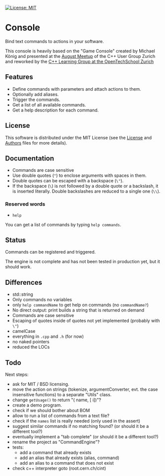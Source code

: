  [![License: MIT](https://img.shields.io/badge/License-MIT-yellow.svg)](https://opensource.org/licenses/MIT)

# Console

Bind text commands to actions in your software.

This console is heavily based on the "Game Console" created by Michael König and presented at the [August Meetup](https://www.meetup.com/Zurich-C-Meetup/events/233492659/) of the C++ User Group Zurich and reworked by the [C++ Learning Group at the OpenTechSchool Zurich](https://www.meetup.com/opentechschool-zurich/events/234084415/)

## Features

- Define commands with parameters and attach actions to them.
- Optionally add aliases.
- Trigger the commands.
- Get a list of all available commands.
- Get a help description for each command.

## License

This software is distributed under the MIT License (see the [License](LICENSE.md) and [Authors](AUTHORS.md) files for more details).

## Documentation

- Commands are case sensitive
- Use double quotes (`"`) to enclose arguments with spaces in them.
- Double quotes can be escaped with a backspace (`\"`).
- If the backspace (`\`) is not followed by a double quote or a backslash, it is inserted literally. Double backslashes are reduced to a single one (`\\`).

### Reserved words

- `help`

You can get a list of commands by typing `help commands`.

## Status

Commands can be registered and triggered.

The engine is not complete and has not been tested in production yet, but it should work.

## Differences

- std::string
- Only commands no variables
- only `help commandName` to get help on commands (no `commandName?`)
- No direct output: print builds a string that is returned on demand
- Commands are case sensitive
- Escaping of quotes inside of quotes not yet implemented (probably with `\"`)
- camelCase
- everything in `.cpp` and `.h` (for now)
- no naked pointers
- reduced the LOCs

## Todo

Next steps:

- ask for MIT / BSD licensing.
- move the action on strings (tokenize, argumentConverter, evt. the case insensitive functions) to a separate "Utils" class.
- change `getUsage()` to return "(<string> name, [<int> i])"?
- create a demo program. 
- check if we should bother about BOM
- allow to run a list of commands from a text file?
- check if the `names` list is really needed (only used in the assert)
- suggest similar commands if no matching found? (or should it be a different tool?)
- eventually implement a "tab complete" (or should it be a different tool?)
- rename the project as "CommandEngine"?
- tests:
  - add a command that already exists
  - add an alias that already exists (alias, command)
  - add an alias to a command that does not exist
- check c++ interpreter goto (root.cern.ch/cint)
